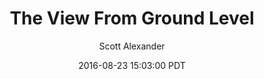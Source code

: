 ---
layout: podcast
title: "The View From Ground Level"
author: Scott Alexander
description: https://slatestarcodex.com/2016/08/23/the-view-from-ground-level/
date: 2016-08-23 15:03:00 PDT
length: 869486
duration: 217
guid: the-view-from-ground-level
---